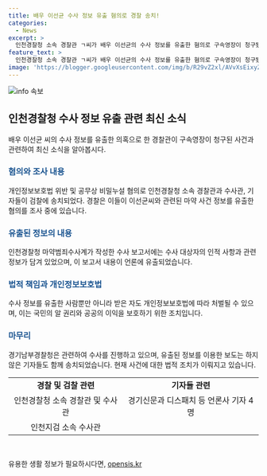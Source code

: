 ```yaml
---
title: 배우 이선균 수사 정보 유출 혐의로 경찰 송치!
categories:
  - News
excerpt: >
  인천경찰청 소속 경찰관 ㄱ씨가 배우 이선균의 수사 정보를 유출한 혐의로 구속영장이 청구됐다. 이에 따라 ㄱ씨와 인천지검 소속 수사관 ㄴ씨, 기자 4명이 검찰에 송치되었다. 마약 사건 정보 등을 유출한 혐의로 조사를 받게 된 것으로 알려졌으며, 해당 정보를 받은 기자들도 함께 송치됐다. ㄱ씨는 지난해 작성된 수사 보고서를 기자에게 유출한 것으로 조사됐으며, 이와 관련된 수사가 진행 중이다. 개인정보보호법에 따르면 정보를 받은 자도 처벌될 수 있으며, 수사 대상자의 개인정보 노출은 심각한 문제로 여겨졌다. 함께 수사를 진행한 경기남부경찰청은 해당 사건에 대한 파악을 진행 중이며, 이선균씨의 마약류 투약 혐의 관련 수사는 계속되고 있다.
feature_text: >
  인천경찰청 소속 경찰관 ㄱ씨가 배우 이선균의 수사 정보를 유출한 혐의로 구속영장이 청구됐다. 이에 따라 ㄱ씨와 인천지검 소속 수사관 ㄴ씨, 기자 4명이 검찰에 송치되었다. 마약 사건 정보 등을 유출한 혐의로 조사를 받게 된 것으로 알려졌으며, 해당 정보를 받은 기자들도 함께 송치됐다. ㄱ씨는 지난해 작성된 수사 보고서를 기자에게 유출한 것으로 조사됐으며, 이와 관련된 수사가 진행 중이다. 개인정보보호법에 따르면 정보를 받은 자도 처벌될 수 있으며, 수사 대상자의 개인정보 노출은 심각한 문제로 여겨졌다. 함께 수사를 진행한 경기남부경찰청은 해당 사건에 대한 파악을 진행 중이며, 이선균씨의 마약류 투약 혐의 관련 수사는 계속되고 있다.
image: 'https://blogger.googleusercontent.com/img/b/R29vZ2xl/AVvXsEixyZcFfHzMRdzZMjFBmAUKJYCLCGyLL1o632UiGVXcaFdKo_bkvkuCioo0uUKlGfBVcT3P84aROyZIXSBEx3Aw5nCQ3pTgDom1WDC4m8eifvWiAmWEEVb4x6G_l8C0QH225ldMjyaFvpxGEBGNO37VmDTDMHGhJPq73UglMfDca1-0aw/s1600/blogspot.png'
---
```


<p><img src="https://blogger.googleusercontent.com/img/b/R29vZ2xl/AVvXsEixyZcFfHzMRdzZMjFBmAUKJYCLCGyLL1o632UiGVXcaFdKo_bkvkuCioo0uUKlGfBVcT3P84aROyZIXSBEx3Aw5nCQ3pTgDom1WDC4m8eifvWiAmWEEVb4x6G_l8C0QH225ldMjyaFvpxGEBGNO37VmDTDMHGhJPq73UglMfDca1-0aw/s1600/blogspot.png" alt="info 속보" /></p>

<h2 data-ke-size="size26">인천경찰청 수사 정보 유출 관련 최신 소식</h2>

<p data-ke-size="size16">배우 이선균 씨의 수사 정보를 유출한 의혹으로 한 경찰관이 구속영장이 청구된 사건과 관련하여 최신 소식을 알아봅시다.</p>

<h3><b><span style="color: #1a5490;">혐의와 조사 내용</span></b></h3>

<p data-ke-size="size16">개인정보보호법 위반 및 공무상 비밀누설 혐의로 인천경찰청 소속 경찰관과 수사관, 기자들이 검찰에 송치되었다. 경찰은 이들이 이선균씨와 관련된 마약 사건 정보를 유출한 혐의를 조사 중에 있습니다.</p>

<h3><b><span style="color: #1a5490;">유출된 정보의 내용</span></b></h3>

<p data-ke-size="size16">인천경찰청 마약범죄수사계가 작성한 수사 보고서에는 수사 대상자의 인적 사항과 관련 정보가 담겨 있었으며, 이 보고서 내용이 언론에 유출되었습니다.</p>

<h3><b><span style="color: #1a5490;">법적 책임과 개인정보보호법</span></b></h3>

<p data-ke-size="size16">수사 정보를 유출한 사람뿐만 아니라 받은 자도 개인정보보호법에 따라 처벌될 수 있으며, 이는 국민의 알 권리와 공공의 이익을 보호하기 위한 조치입니다.</p>

<h3><b><span style="color: #1a5490;">마무리</span></b></h3>

<p data-ke-size="size16">경기남부경찰청은 관련하여 수사를 진행하고 있으며, 유출된 정보를 이용한 보도는 하지 않은 기자들도 함께 송치되었습니다. 현재 사건에 대한 법적 조치가 이뤄지고 있습니다.</p>

<table style="width: 100%;">
<tbody>
<tr>
<td style="text-align: center; height: 17px;"><b>경찰 및 검찰 관련</b></td>
<td style="text-align: center; height: 17px;"><b>기자들 관련</b></td>
</tr>
<tr>
<td style="text-align: center; height: 17px;">인천경찰청 소속 경찰관 및 수사관</td>
<td style="text-align: center; height: 17px;">경기신문과 디스패치 등 언론사 기자 4명</td>
</tr>
<tr>
<td style="text-align: center; height: 17px;">인천지검 소속 수사관</td>
<td style="text-align: center; height: 17px;"></td>
</tr>
</tbody>
</table>

<p data-ke-size="size16">&nbsp;</p>
유용한 생활 정보가 필요하시다면, <a href="https://opensis.kr" rel="dofollow">opensis.kr</a>


